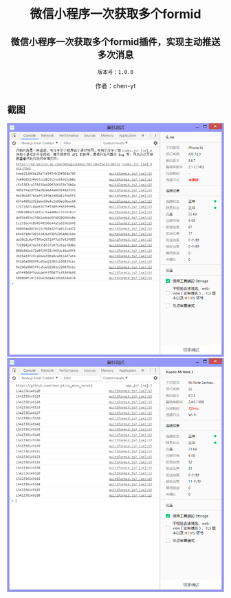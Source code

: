 <h1 align="center" style="margin-bottom: 20px;">微信小程序一次获取多个formid</h1>
<h2 align="center">微信小程序一次获取多个formid插件，实现主动推送多次消息</h2>
<p align="center"><code>版本号：1.0.0</code></p>
<p align="center">作者：chen-yt</p>

## 截图
<img src="./img/formid_iphone.png"></img>
<img src="./img/formid_android.png"></img>
